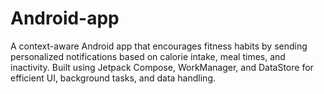 # Android-app
A context-aware Android app that encourages fitness habits by sending personalized notifications based on calorie intake, meal times, and inactivity. Built using Jetpack Compose, WorkManager, and DataStore for efficient UI, background tasks, and data handling.
